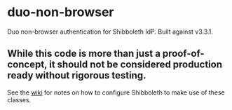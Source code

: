 # duo-non-browser
Duo non-browser authentication for Shibboleth IdP.  Built against v3.3.1.

## While this code is more than just a proof-of-concept, it should not be considered production ready without rigorous testing.

See the [wiki](https://github.com/JohnPfeifer/duo-non-browser/wiki) for notes on how to configure Shibboleth to make use of these classes.
